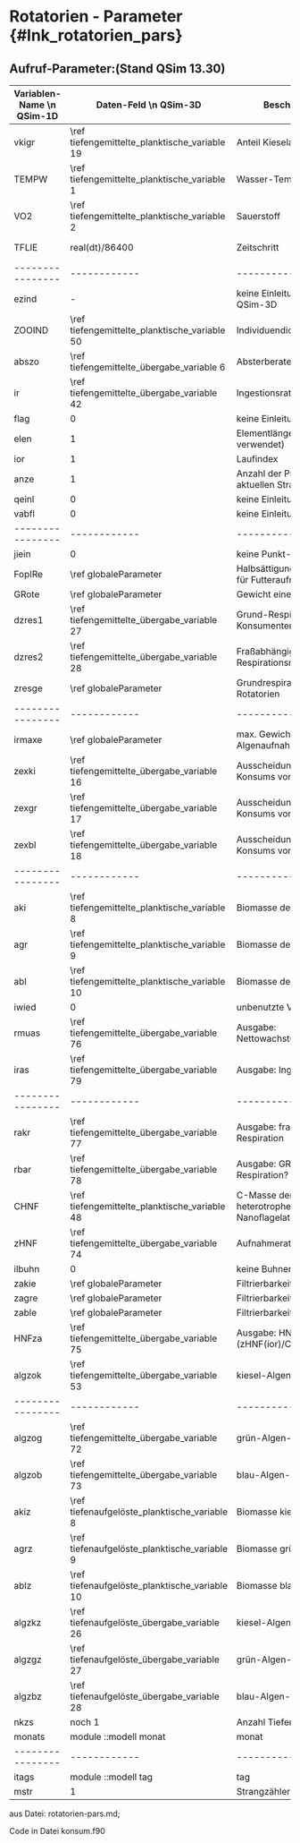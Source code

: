 Rotatorien - Parameter {#lnk_rotatorien_pars}
======================

## Aufruf-Parameter:(Stand QSim 13.30) ##

| Variablen-Name \n QSim-1D | Daten-Feld \n QSim-3D | Beschreibung | Einheit |
|----------------|------------|--------------|---------|
| vkigr	| \ref tiefengemittelte_planktische_variable 19 | Anteil Kieselalgen | - |
| TEMPW	| \ref tiefengemittelte_planktische_variable 1  | Wasser-Temperatur  | °C |
| VO2	| \ref tiefengemittelte_planktische_variable 2  | Sauerstoff | mg/l |
| TFLIE	| real(dt)/86400  | Zeitschritt | TFLIE in d; dt in s |
|----------------|------------|--------------|---------|
| ezind	 | - | keine Einleitungen in QSim-3D          | - |
| ZOOIND | \ref tiefengemittelte_planktische_variable 50 | Individuendichte | 1/l |
| abszo	 | \ref tiefengemittelte_übergabe_variable 6     | Absterberate     | 1/d |
| ir	 | \ref tiefengemittelte_übergabe_variable 42    | Ingestionsrate   | mg/(l*h) </|
| flag	 | 0 | keine Einleitungen                     | - |
| elen	 | 1 | Elementlänge (nicht verwendet)         | - |
| ior	 | 1 | Laufindex                              | - |
| anze	 | 1 | Anzahl der Profile im aktuellen Strang | - |
| qeinl	 | 0 | keine Einleitung                       | - |
| vabfl	 | 0 | keine Einleitung                       | - |
|----------------|------------|--------------|---------|
| jiein	 | 0 | keine Punkt-Einleitungen | - |
| FopIRe | \ref globaleParameter | Halbsättigungskonstante für Futteraufnahme | mg/l |
| GRote	 | \ref globaleParameter | Gewicht einer Rotatorie | µg |
| dzres1 | \ref tiefengemittelte_übergabe_variable 27 | Grund-Respiration Konsumenten |  |
| dzres2 | \ref tiefengemittelte_übergabe_variable 28 | Fraßabhängige Respirationsrate |  |
| zresge | \ref globaleParameter | Grundrespiration Rotatorien | 1/d |
|----------------|------------|--------------|---------|
| irmaxe | \ref globaleParameter | max. Gewichtsspez. Algenaufnahmerate |  |
| zexki	 | \ref tiefengemittelte_übergabe_variable 16 | Ausscheidungen infolge Konsums von Kieselalgen |  |
| zexgr	 | \ref tiefengemittelte_übergabe_variable 17 | Ausscheidungen infolge Konsums von Grünalgen |  |
| zexbl	 | \ref tiefengemittelte_übergabe_variable 18 | Ausscheidungen infolge Konsums von Blaualgen  |  |
|----------------|------------|--------------|---------|
| aki	 | \ref tiefengemittelte_planktische_variable 8  | Biomasse der Kieselalgen | mg/l |
| agr	 | \ref tiefengemittelte_planktische_variable 9  | Biomasse der Grünalgen | mg/l |
| abl	 | \ref tiefengemittelte_planktische_variable 10 | Biomasse der Blaualgen | mg/l |
| iwied	 | 0 | unbenutzte Variable | - |
| rmuas	 | \ref tiefengemittelte_übergabe_variable 76 | Ausgabe: Nettowachstumsrate | 1/d |
| iras	 | \ref tiefengemittelte_übergabe_variable 79 | Ausgabe: Ingestionsrate     | 1/d |
|----------------|------------|--------------|---------|
| rakr	 | \ref tiefengemittelte_übergabe_variable 77 | Ausgabe: fraßabhängige Respiration | 1/d |
| rbar	 | \ref tiefengemittelte_übergabe_variable 78 | Ausgabe: GRund?-Respiration? | 1/d |
| CHNF	 | \ref tiefengemittelte_planktische_variable 48 | C-Masse der heterotrophen Nanoflagelaten | mg C / l |
| zHNF	 | \ref tiefengemittelte_übergabe_variable 74 | Aufnahmerate der HNF | 1/d |
| ilbuhn | 0 | keine Buhnen | - |
| zakie	 | \ref globaleParameter | Filtrierbarkeit Kieselalgen | - |
| zagre	 | \ref globaleParameter | Filtrierbarkeit Grünalgen   | - |
| zable	 | \ref globaleParameter | Filtrierbarkeit Blaualgen   | - |
| HNFza	 | \ref tiefengemittelte_übergabe_variable 75 | Ausgabe: HNFza(ior) = (zHNF(ior)/CHNF(ior))*24. |  |
| algzok | \ref tiefengemittelte_übergabe_variable 53 | kiesel-Algen-Konsum | mg/l |
|----------------|------------|--------------|---------|
| algzog | \ref tiefengemittelte_übergabe_variable 72 | grün-Algen-Konsum | mg/l |
| algzob | \ref tiefengemittelte_übergabe_variable 73 | blau-Algen-Konsum | mg/l |
| akiz	 | \ref tiefenaufgelöste_planktische_variable 8 | Biomasse kiesel-Algen | mg/l |
| agrz	 | \ref tiefenaufgelöste_planktische_variable 9 | Biomasse grün-Algen | mg/l |
| ablz	 | \ref tiefenaufgelöste_planktische_variable 10 | Biomasse blau-Algen | mg/l |
| algzkz | \ref tiefenaufgelöste_übergabe_variable 26 | kiesel-Algen-Konsum | mg/l |
| algzgz | \ref tiefenaufgelöste_übergabe_variable 27 | grün-Algen-Konsum | mg/l |
| algzbz | \ref tiefenaufgelöste_übergabe_variable 28 | blau-Algen-Konsum | mg/l |
| nkzs	 | noch 1 | Anzahl Tiefenschichten    |  |
| monats | module ::modell monat | monat      |  |
|----------------|------------|--------------|---------|
| itags	 | module ::modell tag | tag          |  |
| mstr	 | 1                   | Strangzähler |  |


aus Datei: rotatorien-pars.md;

Code in Datei konsum.f90 

